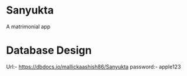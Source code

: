 # Sanyukta
A matrimonial app

# Database Design
Url:- https://dbdocs.io/mallickaashish86/Sanyukta
password:- apple123
